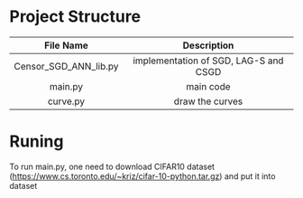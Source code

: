 # Project Structure
|File Name|Description|
|:-:|:-:|
|Censor_SGD_ANN_lib.py|implementation of SGD, LAG-S and CSGD|
|main.py|main code|
|curve.py|draw the curves|

# Runing
To run main.py, one need to download CIFAR10 dataset (https://www.cs.toronto.edu/~kriz/cifar-10-python.tar.gz) and put it into dataset